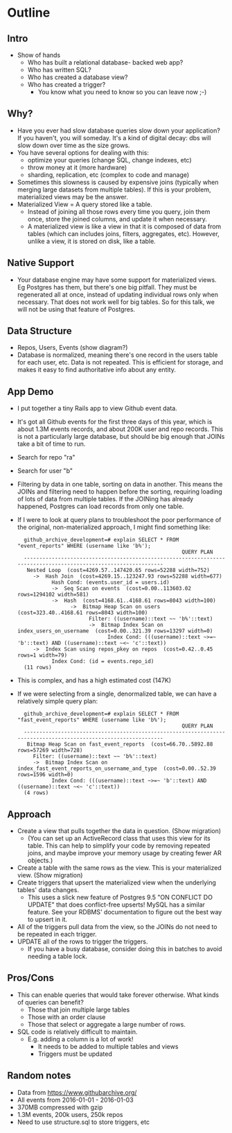# Outline

## Intro
- Show of hands
  - Who has built a relational database- backed web app?
  - Who has written SQL?
  - Who has created a database view?
  - Who has created a trigger?
    - You know what you need to know so you can leave now ;-)

## Why?
- Have you ever had slow database queries slow down your application? If you haven't, you will someday. It's a kind of digital decay: dbs will slow down over time as the size grows.
- You have several options for dealing with this:
  - optimize your queries (change SQL, change indexes, etc)
  - throw money at it (more hardware)
  - sharding, replication, etc (complex to code and manage)
- Sometimes this slowness is caused by expensive joins (typically when merging large datasets from multiple tables). If this is your problem, materialized views may be the answer.
- Materialized View = A query stored like a table.
  - Instead of joining all those rows every time you query, join them once, store the joined columns, and update it when necessary.
  - A materialized view is like a view in that it is composed of data from tables (which can includes joins, filters, aggregates, etc). However, unlike a view, it is stored on disk, like a table.

## Native Support
- Your database engine may have some support for materialized views. Eg Postgres has them, but there's one big pitfall. They must be regenerated all at once, instead of updating individual rows only when necessary. That does not work well for big tables. So for this talk, we will not be using that feature of Postgres.

## Data Structure
- Repos, Users, Events (show diagram?)
- Database is normalized, meaning there's one record in the users table for each user, etc. Data is not repeated. This is efficient for storage, and makes it easy to find authoritative info about any entity.

## App Demo
- I put together a tiny Rails app to view Github event data.
- It's got all Github events for the first three days of this year, which is about 1.3M events records, and about 200K user and repo records. This is not a particularly large database, but should be big enough that JOINs take a bit of time to run.
- Search for repo "ra"
- Search for user "b"
- Filtering by data in one table, sorting on data in another. This means the JOINs and filtering need to happen before the sorting, requiring loading of lots of data from multiple tables. If the JOINing has already happened, Postgres can load records from only one table.
- If I were to look at query plans to troubleshoot the poor performance of the original, non-materialized approach, I might find something like:

        github_archive_development=# explain SELECT * FROM "event_reports" WHERE (username like 'b%');
                                                           QUERY PLAN
        ----------------------------------------------------------------------------------------------------------------
         Nested Loop  (cost=4269.57..147420.65 rows=52288 width=752)
           ->  Hash Join  (cost=4269.15..123247.93 rows=52288 width=677)
                 Hash Cond: (events.user_id = users.id)
                 ->  Seq Scan on events  (cost=0.00..113603.02 rows=1294102 width=581)
                 ->  Hash  (cost=4168.61..4168.61 rows=8043 width=100)
                       ->  Bitmap Heap Scan on users  (cost=323.40..4168.61 rows=8043 width=100)
                             Filter: ((username)::text ~~ 'b%'::text)
                             ->  Bitmap Index Scan on index_users_on_username  (cost=0.00..321.39 rows=13297 width=0)
                                   Index Cond: (((username)::text ~>=~ 'b'::text) AND ((username)::text ~<~ 'c'::text))
           ->  Index Scan using repos_pkey on repos  (cost=0.42..0.45 rows=1 width=79)
                 Index Cond: (id = events.repo_id)
        (11 rows)
- This is complex, and has a high estimated cost (147K)
- If we were selecting from a single, denormalized table, we can have a relatively simple query plan:

        github_archive_development=# explain SELECT * FROM "fast_event_reports" WHERE (username like 'b%');
                                                           QUERY PLAN
        ----------------------------------------------------------------------------------------------------------------
         Bitmap Heap Scan on fast_event_reports  (cost=66.70..5892.88 rows=57269 width=728)
           Filter: ((username)::text ~~ 'b%'::text)
           ->  Bitmap Index Scan on index_fast_event_reports_on_username_and_type  (cost=0.00..52.39 rows=1596 width=0)
                 Index Cond: (((username)::text ~>=~ 'b'::text) AND ((username)::text ~<~ 'c'::text))
        (4 rows)

## Approach
- Create a view that pulls together the data in question. (Show migration)
  - (You can set up an ActiveRecord class that uses this view for its table. This can help to simplify your code by removing repeated joins, and maybe improve your memory usage by creating fewer AR objects.)
- Create a table with the same rows as the view. This is your materialized view. (Show migration)
- Create triggers that upsert the materialized view when the underlying tables' data changes.
  - This uses a slick new feature of Postgres 9.5 "ON CONFLICT DO UPDATE" that does conflict-free upserts! MySQL has a similar feature. See your RDBMS' documentation to figure out the best way to upsert in it.
- All of the triggers pull data from the view, so the JOINs do not need to be repeated in each trigger.
- UPDATE all of the rows to trigger the triggers.
  - If you have a busy database, consider doing this in batches to avoid needing a table lock.

## Pros/Cons
- This can enable queries that would take forever otherwise. What kinds of queries can benefit?
  - Those that join multiple large tables
  - Those with an order clause
  - Those that select or aggregate a large number of rows.
- SQL code is relatively difficult to maintain.
  - E.g. adding a column is a lot of work!
    - It needs to be added to multiple tables and views
    - Triggers must be updated

## Random notes
- Data from https://www.githubarchive.org/
- All events from 2016-01-01 - 2016-01-03
- 370MB compressed with gzip
- 1.3M events, 200k users, 250k repos
- Need to use structure.sql to store triggers, etc
